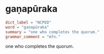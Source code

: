 # gaṇapūraka

``` toml
dict_label = "NCPED"
word = "gaṇapūraka"
summary = "one who completes the quorum."
grammar_comment = "mfn."
```

one who completes the quorum.

